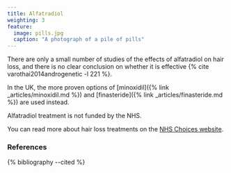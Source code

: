```yaml
---
title: Alfatradiol
weighting: 3
feature:
  image: pills.jpg
  caption: "A photograph of a pile of pills"
---
```


There are only a small number of studies of the effects of alfatradiol on hair loss, and there is no clear conclusion on whether it is effective {% cite varothai2014androgenetic -l 221 %}.

In the UK, the more proven options of [minoxidil]({% link _articles/minoxidil.md %}) and [finasteride]({% link _articles/finasteride.md %}) are used instead.

Alfatradiol treatment is not funded by the NHS.

You can read more about hair loss treatments on the [NHS Choices website](http://www.nhs.uk/Conditions/Hair-loss/Pages/Treatment.aspx).

### References

{% bibliography --cited %}